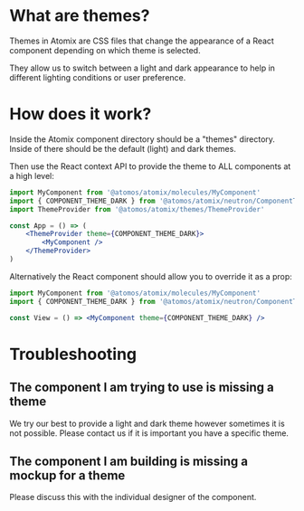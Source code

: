 # What are themes?

Themes in Atomix are CSS files that change the appearance of a React component depending on which theme is selected.

They allow us to switch between a light and dark appearance to help in different lighting conditions or user preference.

# How does it work?

Inside the Atomix component directory should be a "themes" directory. Inside of there should be the default (light) and dark themes.

Then use the React context API to provide the theme to ALL components at a high level:

```jsx
import MyComponent from '@atomos/atomix/molecules/MyComponent'
import { COMPONENT_THEME_DARK } from '@atomos/atomix/neutron/ComponentTheme'
import ThemeProvider from '@atomos/atomix/themes/ThemeProvider'

const App = () => (
	<ThemeProvider theme={COMPONENT_THEME_DARK}>
		<MyComponent />
	</ThemeProvider>
)
```

Alternatively the React component should allow you to override it as a prop:

```jsx
import MyComponent from '@atomos/atomix/molecules/MyComponent'
import { COMPONENT_THEME_DARK } from '@atomos/atomix/neutron/ComponentTheme'

const View = () => <MyComponent theme={COMPONENT_THEME_DARK} />
```

# Troubleshooting

## The component I am trying to use is missing a theme

We try our best to provide a light and dark theme however sometimes it is not possible. Please contact us if it is important you have a specific theme.

## The component I am building is missing a mockup for a theme

Please discuss this with the individual designer of the component.
